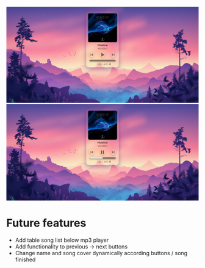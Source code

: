 ![Image](img/fs1.png)
![Image](img/fs2.png)


# Future features
- Add table song list below mp3 player
- Add functionality to previous -> next buttons
- Change name and song cover dynamically according buttons / song finished

